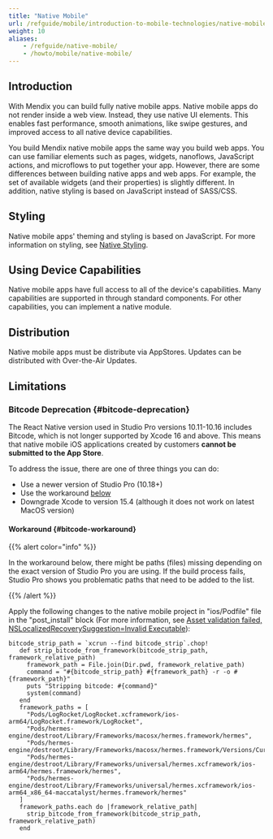 ```yaml
---
title: "Native Mobile"
url: /refguide/mobile/introduction-to-mobile-technologies/native-mobile/
weight: 10
aliases:
    - /refguide/native-mobile/
    - /howto/mobile/native-mobile/
---
```


## Introduction

With Mendix you can build fully native mobile apps. Native mobile apps do not render inside a web view. Instead, they use native UI elements. This enables fast performance, smooth animations, like swipe gestures, and improved access to all native device capabilities.

You build Mendix native mobile apps the same way you build web apps. You can use familiar elements such as pages, widgets, nanoflows, JavaScript actions, and microflows to put together your app. However, there are some differences between building native apps and web apps. For example, the set of available widgets (and their properties) is slightly different. In addition, native styling is based on JavaScript instead of SASS/CSS. 

## Styling

Native mobile apps' theming and styling is based on JavaScript. For more information on styling, see [Native Styling](/refguide/native-styling-refguide/). 

## Using Device Capabilities

Native mobile apps have full access to all of the device's capabilities. Many capabilities are supported in through standard components. For other capabilities, you can implement a native module.

## Distribution

Native mobile apps must be distribute via AppStores. Updates can be distributed with Over-the-Air Updates.

## Limitations

### Bitcode Deprecation {#bitcode-deprecation}

The React Native version used in Studio Pro versions 10.11-10.16 includes Bitcode, which is not longer supported by Xcode 16 and above. This means that native mobile iOS applications created by customers **cannot be submitted to the App Store**. 

To address the issue, there are one of three things you can do:

* Use a newer version of Studio Pro (10.18+)
* Use the workaround [below](#bitcode-workaround)
* Downgrade Xcode to version 15.4 (although it does not work on latest MacOS version)

#### Workaround {#bitcode-workaround}

{{% alert color="info" %}}

In the workaround below, there might be paths (files) missing depending on the exact version of Studio Pro you are using. If the build process fails, Studio Pro shows you problematic paths that need to be added to the list.

{{% /alert %}}

Apply the following changes to the native mobile project in "ios/Podfile" file in the "post_install" block (For more information, see [Asset validation failed, NSLocalizedRecoverySuggestion=Invalid Executable](https://stackoverflow.com/questions/79022303/asset-validation-failed-nslocalizedrecoverysuggestion-invalid-executable-the-e/79022687)):

```
bitcode_strip_path = `xcrun --find bitcode_strip`.chop!
   def strip_bitcode_from_framework(bitcode_strip_path, framework_relative_path)
     framework_path = File.join(Dir.pwd, framework_relative_path)
     command = "#{bitcode_strip_path} #{framework_path} -r -o #{framework_path}"
     puts "Stripping bitcode: #{command}"
     system(command)
   end
   framework_paths = [
     "Pods/LogRocket/LogRocket.xcframework/ios-arm64/LogRocket.framework/LogRocket",
     "Pods/hermes-engine/destroot/Library/Frameworks/macosx/hermes.framework/hermes",
     "Pods/hermes-engine/destroot/Library/Frameworks/macosx/hermes.framework/Versions/Current/hermes",
     "Pods/hermes-engine/destroot/Library/Frameworks/universal/hermes.xcframework/ios-arm64/hermes.framework/hermes",
     "Pods/hermes-engine/destroot/Library/Frameworks/universal/hermes.xcframework/ios-arm64_x86_64-maccatalyst/hermes.framework/hermes"
   ]
   framework_paths.each do |framework_relative_path|
     strip_bitcode_from_framework(bitcode_strip_path, framework_relative_path)
   end
```

